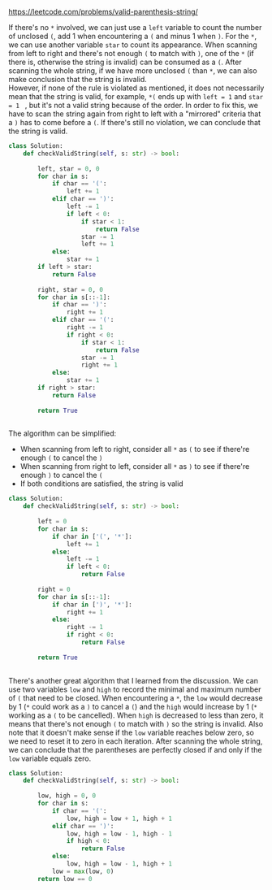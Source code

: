 <https://leetcode.com/problems/valid-parenthesis-string/>

If there's no `*` involved, we can just use a `left` variable to count the number of unclosed `(`, add 1 when encountering a `(` and minus 1 when `)`. For the `*`, we can use another variable `star` to count its appearance. When scanning from left to right and there's not enough `(` to match with `)`, one of the `*` (if there is, otherwise the string is invalid) can be consumed as a `(`. After scanning the whole string, if we have more unclosed `(` than `*`, we can also make conclusion that the string is invalid.  
However, if none of the rule is violated as mentioned, it does not necessarily mean that the string is valid, for example, `*(` ends up with `left = 1` and `star = 1 ` , but it's not a valid string because of the order. In order to fix this, we have to scan the string again from right to left with a "mirrored" criteria that a `)` has to come before a `(`. If there's still no violation, we can conclude that the string is valid.

```python
class Solution:
    def checkValidString(self, s: str) -> bool:
        
        left, star = 0, 0
        for char in s:
            if char == '(':
                left += 1
            elif char == ')':
                left -= 1
                if left < 0:
                    if star < 1:
                        return False
                    star -= 1
                    left += 1
            else:
                star += 1
        if left > star:
            return False
        
        right, star = 0, 0
        for char in s[::-1]:
            if char == ')':
                right += 1
            elif char == '(':
                right -= 1
                if right < 0:
                    if star < 1:
                        return False
                    star -= 1
                    right += 1
            else:
                star += 1
        if right > star:
            return False
        
        return True
    
```

The algorithm can be simplified:

- When scanning from left to right, consider all `*` as `(` to see if there're enough `(` to cancel the `)`
- When scanning from right to left, consider all `*` as `)` to see if there're enough `)` to cancel the `(`
- If both conditions are satisfied, the string is valid

```python
class Solution:
    def checkValidString(self, s: str) -> bool:
        
        left = 0
        for char in s:
            if char in ['(', '*']:
                left += 1
            else:
                left -= 1
                if left < 0:
                    return False
                
        right = 0
        for char in s[::-1]:
            if char in [')', '*']:
                right += 1
            else:
                right -= 1
                if right < 0:
                    return False
      
        return True
    
```

There's another great algorithm that I learned from the discussion. We can use two variables `low` and `high` to record the minimal and maximum number of `(` that need to be closed. When encountering a `*`, the `low` would decrease by 1 (`*` could work as a `)` to cancel a `(`) and the `high` would increase by 1 (`*` working as a `(` to be cancelled). When `high` is decreased to less than zero, it means that there's not enough `(` to match with `)` so the string is invalid. Also note that it doesn't make sense if the `low` variable reaches below zero, so we need to reset it to zero in each iteration. After scanning the whole string, we can conclude that the parentheses are perfectly closed if and only if the `low` variable equals zero.

```python
class Solution:
    def checkValidString(self, s: str) -> bool:
        
        low, high = 0, 0
        for char in s:
            if char == '(':
                low, high = low + 1, high + 1
            elif char == ')':
                low, high = low - 1, high - 1
                if high < 0:
                    return False
            else:
                low, high = low - 1, high + 1
            low = max(low, 0)
        return low == 0
            
```

